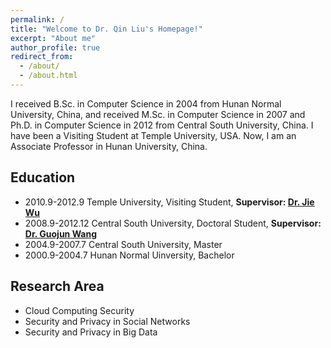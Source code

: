 ```yaml
---
permalink: /
title: "Welcome to Dr. Qin Liu's Homepage!"
excerpt: "About me"
author_profile: true
redirect_from: 
  - /about/
  - /about.html
---
```


I received B.Sc. in Computer Science in 2004 from Hunan Normal University, China, and received M.Sc. in Computer Science in 2007 and Ph.D. in Computer Science in 2012 from Central South University, China. I have been a Visiting Student at Temple University, USA. Now, I am an Associate Professor in Hunan University, China.

## **Education**

- 2010.9-2012.9  Temple University, Visiting Student, **Supervisor: [Dr. Jie Wu](https://cis.temple.edu/~jiewu/)**
- 2008.9-2012.12  Central South University, Doctoral Student, **Supervisor: [Dr. Guojun Wang](http://trust.gzhu.edu.cn/faculty/~csgjwang/)**
- 2004.9-2007.7  Central South University, Master
- 2000.9-2004.7  Hunan Normal Uinversity, Bachelor

## **Research Area**

- Cloud Computing Security
- Security and Privacy in Social Networks
- Security and Privacy in Big Data
